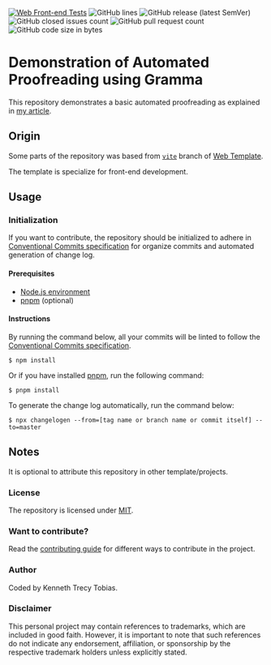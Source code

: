 [![Web Front-end Tests](https://img.shields.io/github/actions/workflow/status/KennethTrecy/demonstration_of_automated_proofreading_using_gramma/front-end.yml?style=for-the-badge)](https://github.com/KennethTrecy/demonstration_of_automated_proofreading_using_gramma/actions/workflows/:workflow-filename.yml)
![GitHub lines](https://img.shields.io/github/license/KennethTrecy/demonstration_of_automated_proofreading_using_gramma?style=for-the-badge)
![GitHub release (latest SemVer)](https://img.shields.io/github/v/release/KennethTrecy/demonstration_of_automated_proofreading_using_gramma?style=for-the-badge&display_name=tag&sort=semver)
![GitHub closed issues count](https://img.shields.io/github/issues-closed/KennethTrecy/demonstration_of_automated_proofreading_using_gramma?style=for-the-badge)
![GitHub pull request count](https://img.shields.io/github/issues-pr-closed/KennethTrecy/demonstration_of_automated_proofreading_using_gramma?style=for-the-badge)
![GitHub code size in bytes](https://img.shields.io/github/repo-size/KennethTrecy/demonstration_of_automated_proofreading_using_gramma?style=for-the-badge)

# Demonstration of Automated Proofreading using Gramma
This repository demonstrates a basic automated proofreading as explained in [my article].

## Origin
Some parts of the repository was based from [`vite`] branch of [Web Template].

The template is specialize for front-end development.

## Usage

### Initialization
If you want to contribute, the repository should be initialized to adhere in [Conventional Commits
specification] for organize commits and automated generation of change log.

#### Prerequisites
- [Node.js environment]
- [pnpm] (optional)

#### Instructions
By running the command below, all your commits will be linted to follow the [Conventional Commits
specification].
```
$ npm install
```

Or if you have installed [pnpm], run the following command:
```
$ pnpm install
```

To generate the change log automatically, run the command below:
```
$ npx changelogen --from=[tag name or branch name or commit itself] --to=master
```

## Notes
It is optional to attribute this repository in other template/projects.

### License
The repository is licensed under [MIT].

### Want to contribute?
Read the [contributing guide] for different ways to contribute in the project.

### Author
Coded by Kenneth Trecy Tobias.

### Disclaimer
This personal project may contain references to trademarks, which are included in good faith. However, it is important to note that such references do not indicate any endorsement, affiliation, or sponsorship by the respective trademark holders unless explicitly stated.

[my article]: https://kennethtrecy.pages.dev/articles/key_steps_to_add_gramma_for_improved_ci
[`vite`]: https://github.com/KennethTrecy/demonstration_of_automated_proofreading_using_gramma/tree/vite
[Web Template]: https://github.com/KennethTrecy/demonstration_of_automated_proofreading_using_gramma/
[MIT]: https://github.com/KennethTrecy/demonstration_of_automated_proofreading_using_gramma/blob/master/LICENSE
[Node.js environment]: https://nodejs.org/en/
[pnpm]: https://pnpm.io/installation
[Conventional Commits specification]: https://www.conventionalcommits.org/en/v1.0.0/
[contributing guide]: ./CONTRIBUTING.md
